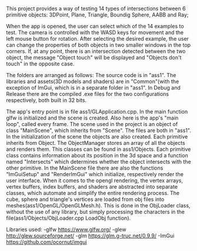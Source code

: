 
This project provides a way of testing 14 types of intersections between 6 primitive objects: 3DPoint, Plane, Triangle, Boundig Sphere, AABB and Ray;

When the app is opened, the user can select which of the 14 examples to test. The camera is controlled with the WASD keys for movement and the left mouse button for rotation. After selecting the desired example, the user can change the properties of both objects in two smaller windows in the top corners. If, at any point, there is an intersection detected between the two object, the message "Object touch" will be displayed and "Objects don't touch" in the opposite case. 

The folders are arranged as follows:
The source code is in "ass1".
The libraries and assets(3D models and shaders) are in "Common"(with the exception of ImGui, which is in a separate folder in "ass1".
In Debug and Release there are the compiled .exe files for the two configurations respectively, both built in 32 bits.

The app's entry point is in file ass1/GLApplication.cpp. In the main function glfw is initialized and the scene is created. Also here is the app's "main loop", called every frame. The scene used in the project is an object of class "MainScene", which inherits from "Scene". The files are both in "ass1". In the initialization of the scene the objects are also created. Each primitive inherits from Object. The ObjectManager stores an array of all the objects and renders them. This classes can be found in ass1/Objects. Each primitive class contains information about its position in the 3d space and a function named "Intersects" which determines whether the object intersects with the other primitive. In the MainScene file there are also the functions "ImGuiSetup" and "RenderImGui" which initialize, respectively render the user interface. When it comes to the opengl rendering, the vertex arrays, vertex buffers, index buffers, and shaders are abstracted into separate classes, which automate and simplify the entire rendering process. The cube, sphere and triangle's vertices are loaded from obj files into meshes(ass1/OpenGL/OpenGLMesh.h). This is done in the ObjLoader class, without the use of any library, but simply processing the characters in the file(ass1/Objects/ObjLoader.cpp LoadObj function).

Libraries used:
	-glfw https://www.glfw.org/
	-glew http://glew.sourceforge.net/
	-glm https://glm.g-truc.net/0.9.9/
	-ImGui https://github.com/ocornut/imgui
